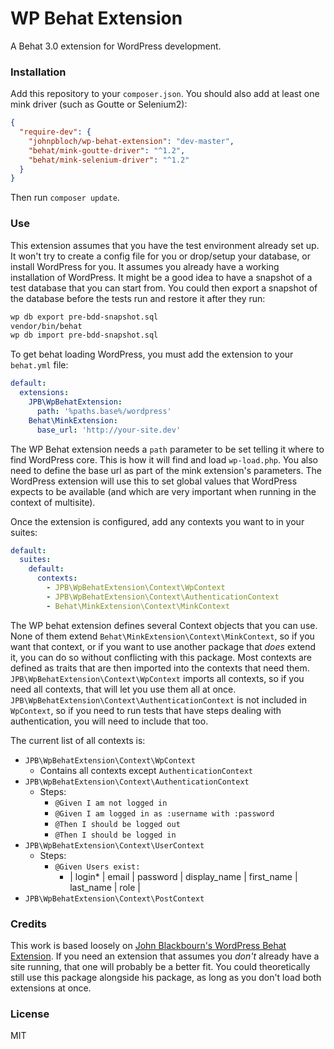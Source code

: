 # WP Behat Extension

A Behat 3.0 extension for WordPress development.

### Installation

Add this repository to your `composer.json`. You should also add at least one mink driver (such as Goutte or Selenium2):

```json
{
  "require-dev": {
    "johnpbloch/wp-behat-extension": "dev-master",
    "behat/mink-goutte-driver": "^1.2",
    "behat/mink-selenium-driver": "^1.2"
  }
}
```

Then run `composer update`.

### Use

This extension assumes that you have the test environment already set up. It won't try to create a config file for you or drop/setup your database, or install WordPress for you. It assumes you already have a working installation of WordPress. It might be a good idea to have a snapshot of a test database that you can start from. You could then export a snapshot of the database before the tests run and restore it after they run:

```sh
wp db export pre-bdd-snapshot.sql
vendor/bin/behat
wp db import pre-bdd-snapshot.sql
```

To get behat loading WordPress, you must add the extension to your `behat.yml` file:

```yaml
default:
  extensions:
    JPB\WpBehatExtension:
      path: '%paths.base%/wordpress'
    Behat\MinkExtension:
      base_url: 'http://your-site.dev'
```

The WP Behat extension needs a `path` parameter to be set telling it where to find WordPress core. This is how it will find and load `wp-load.php`. You also need to define the base url as part of the mink extension's parameters. The WordPress extension will use this to set global values that WordPress expects to be available (and which are very important when running in the context of multisite).

Once the extension is configured, add any contexts you want to in your suites:

```yaml
default:
  suites:
    default:
      contexts:
        - JPB\WpBehatExtension\Context\WpContext
        - JPB\WpBehatExtension\Context\AuthenticationContext
        - Behat\MinkExtension\Context\MinkContext
```

The WP behat extension defines several Context objects that you can use. None of them extend `Behat\MinkExtension\Context\MinkContext`, so if you want that context, or if you want to use another package that *does* extend it, you can do so without conflicting with this package. Most contexts are defined as traits that are then imported into the contexts that need them. `JPB\WpBehatExtension\Context\WpContext` imports all contexts, so if you need all contexts, that will let you use them all at once. `JPB\WpBehatExtension\Context\AuthenticationContext` is not included in `WpContext`, so if you need to run tests that have steps dealing with authentication, you will need to include that too.

The current list of all contexts is:

- `JPB\WpBehatExtension\Context\WpContext`
  - Contains all contexts except `AuthenticationContext`
- `JPB\WpBehatExtension\Context\AuthenticationContext`
  - Steps:
    - `@Given I am not logged in`
    - `@Given I am logged in as :username with :password`
    - `@Then I should be logged out`
    - `@Then I should be logged in`
- `JPB\WpBehatExtension\Context\UserContext`
  - Steps:
    - `@Given Users exist:`
      - | login* | email | password | display_name | first_name | last_name | role |
- `JPB\WpBehatExtension\Context\PostContext`

### Credits

This work is based loosely on [John Blackbourn's WordPress Behat Extension](https://github.com/johnbillion/WordPressBehatExtension). If you need an extension that assumes you *don't* already have a site running, that one will probably be a better fit. You could theoretically still use this package alongside his package, as long as you don't load both extensions at once.

### License

MIT